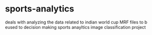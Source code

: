 # sports-analytics
deals with analyzing the data related to indian world cup MRF files  to b eused to decision making
sports anayltics
image classification project
